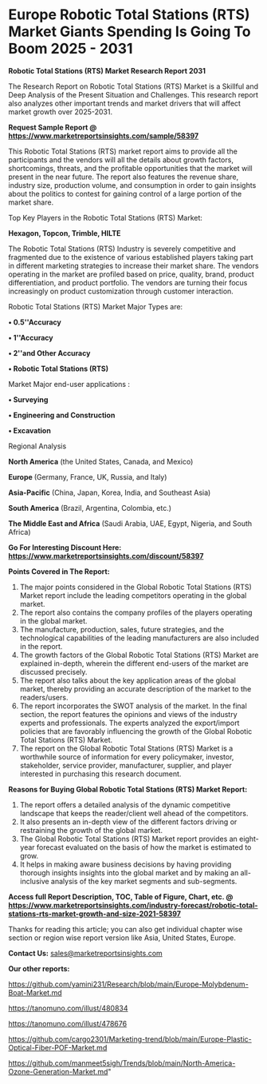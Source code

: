 # Europe Robotic Total Stations (RTS) Market Giants Spending Is Going To Boom 2025 - 2031

<strong>Robotic Total Stations (RTS) Market Research Report 2031</strong>

The Research Report on Robotic Total Stations (RTS) Market is a Skillful and Deep Analysis of the Present Situation and Challenges. This research report also analyzes other important trends and market drivers that will affect market growth over 2025-2031.

<strong>Request Sample Report @ <a href=https://www.marketreportsinsights.com/sample/58397>https://www.marketreportsinsights.com/sample/58397</a></strong>

This Robotic Total Stations (RTS) market report aims to provide all the participants and the vendors will all the details about growth factors, shortcomings, threats, and the profitable opportunities that the market will present in the near future. The report also features the revenue share, industry size, production volume, and consumption in order to gain insights about the politics to contest for gaining control of a large portion of the market share.

Top Key Players in the Robotic Total Stations (RTS) Market:

<strong>Hexagon, Topcon, Trimble, HILTE</strong>

The Robotic Total Stations (RTS) Industry is severely competitive and fragmented due to the existence of various established players taking part in different marketing strategies to increase their market share. The vendors operating in the market are profiled based on price, quality, brand, product differentiation, and product portfolio. The vendors are turning their focus increasingly on product customization through customer interaction.

Robotic Total Stations (RTS) Market Major Types are:

<strong>• 0.5&#39;&#39;Accuracy

• 1&#39;&#39;Accuracy

• 2&#39;&#39;and Other Accuracy

• Robotic Total Stations (RTS)</strong>

Market Major end-user applications :

<strong>• Surveying

• Engineering and Construction

• Excavation</strong>

Regional Analysis

</u><strong><b>North America</b></strong> (the United States, Canada, and Mexico)

<strong><b>Europe </b></strong>(Germany, France, UK, Russia, and Italy)

<strong><b>Asia-Pacific</b></strong> (China, Japan, Korea, India, and Southeast Asia)

<strong><b>South America</b></strong> (Brazil, Argentina, Colombia, etc.)

<strong><b>The Middle East and Africa</b></strong> (Saudi Arabia, UAE, Egypt, Nigeria, and South Africa)

<strong>Go For Interesting Discount Here: <a href=https://www.marketreportsinsights.com/discount/58397>https://www.marketreportsinsights.com/discount/58397</a></strong>

<strong>Points Covered in The Report:</strong>
<ol>
  <li>The major points considered in the Global Robotic Total Stations (RTS) Market report include the leading competitors operating in the global market.</li>
  <li>The report also contains the company profiles of the players operating in the global market.</li>
  <li>The manufacture, production, sales, future strategies, and the technological capabilities of the leading manufacturers are also included in the report.</li>
  <li>The growth factors of the Global Robotic Total Stations (RTS) Market are explained in-depth, wherein the different end-users of the market are discussed precisely.</li>
  <li>The report also talks about the key application areas of the global market, thereby providing an accurate description of the market to the readers/users.</li>
  <li>The report incorporates the SWOT analysis of the market. In the final section, the report features the opinions and views of the industry experts and professionals. The experts analyzed the export/import policies that are favorably influencing the growth of the Global Robotic Total Stations (RTS) Market.</li>
  <li>The report on the Global Robotic Total Stations (RTS) Market is a worthwhile source of information for every policymaker, investor, stakeholder, service provider, manufacturer, supplier, and player interested in purchasing this research document.</li>
</ol>
<strong>Reasons for Buying Global Robotic Total Stations (RTS) Market Report:</strong>

<ol>
  <li>The report offers a detailed analysis of the dynamic competitive landscape that keeps the reader/client well ahead of the competitors.</li>
  <li>It also presents an in-depth view of the different factors driving or restraining the growth of the global market.</li>
  <li>The Global Robotic Total Stations (RTS) Market report provides an eight-year forecast evaluated on the basis of how the market is estimated to grow.</li>
  <li>It helps in making aware business decisions by having providing thorough insights insights into the global market and by making an all-inclusive analysis of the key market segments and sub-segments.</li>
</ol>
<strong>Access full Report Description, TOC, Table of Figure, Chart, etc. @ <a href=https://www.marketreportsinsights.com/industry-forecast/robotic-total-stations-rts-market-growth-and-size-2021-58397>https://www.marketreportsinsights.com/industry-forecast/robotic-total-stations-rts-market-growth-and-size-2021-58397</a></strong>


Thanks for reading this article; you can also get individual chapter wise section or region wise report version like Asia, United States, Europe.

<strong>Contact Us:</strong>
sales@marketreportsinsights.com

<strong>Our other reports:</strong>

<a href=https://github.com/yamini231/Research/blob/main/Europe-Molybdenum-Boat-Market.md>https://github.com/yamini231/Research/blob/main/Europe-Molybdenum-Boat-Market.md</a>

<a href=https://tanomuno.com/illust/480834>https://tanomuno.com/illust/480834</a>

<a href=https://tanomuno.com/illust/478676>https://tanomuno.com/illust/478676</a>

<a href=https://github.com/cargo2301/Marketing-trend/blob/main/Europe-Plastic-Optical-Fiber-POF-Market.md>https://github.com/cargo2301/Marketing-trend/blob/main/Europe-Plastic-Optical-Fiber-POF-Market.md</a>

<a href=https://github.com/manmeet5sigh/Trends/blob/main/North-America-Ozone-Generation-Market.md>https://github.com/manmeet5sigh/Trends/blob/main/North-America-Ozone-Generation-Market.md</a>"
